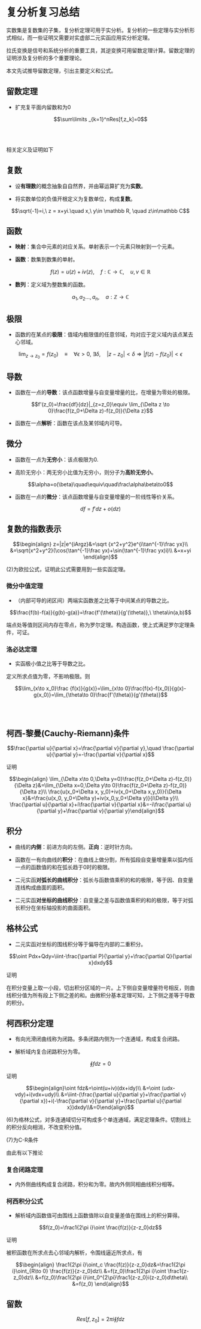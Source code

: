 # 复分析复习总结

实数集是复数集的子集，复分析定理可用于实分析。复分析的一些定理与实分析形式相似，而一些证明又需要对实虚部二元实函应用实分析定理。

拉氏变换是信号和系统分析的重要工具，其逆变换可用留数定理计算。留数定理的证明涉及复分析的多个重要理论。

本文先试推导留数定理，引出主要定义和公式。

## 留数定理

- 扩充复平面内留数和为0

$$\sum\limits _{k=1}^nRes[f,z_k]=0$$

<br><br>

相关定义及证明如下

## 复数

- 设**有理数**的概念抽象自自然界，并由幂运算扩充为**实数**。

- 将实数单位的负值开根定义为复数单位，构成**复数**。

$$\sqrt{-1}=i,\ z = x+yi.\quad x,\ y\in \mathbb R, \quad z\in\mathbb C$$

## 函数

- **映射**：集合中元素的对应关系。单射表示一个元素只映射到一个元素。

- **函数**：数集到数集的单射。

$$f(z)=u(z)+iv(z),\quad f:\mathbb C \to\mathbb C,\quad u,v\in\mathbb R$$

- **数列**：定义域为整数集的函数。

$$a_1,a_2\dots,a_n,\quad a:\mathbb Z \to \mathbb C$$

## 极限

- 函数的在某点的**极限**：值域内极限值的任意邻域，均对应于定义域内该点某去心邻域。

$$\lim_{z\to z_0}=f(z_0)\quad\equiv\quad\forall \epsilon>0,\ \exists \delta,\quad |z-z_0|<\delta\Rightarrow|f(z)-f(z_0)|<\epsilon$$

## 导数

- 函数在一点的**导数**：该点函数增量与自变量增量的比，在增量为零处的极限。

$$f'(z_0)=\frac{df}{dz}|_{z=z_0}\equiv \lim_{\Delta z \to 0}\frac{f(z_0+\Delta z)-f(z_0)}{\Delta z}$$

- 函数在一点**解析**：函数在该点及某邻域内可导。

## 微分

- 函数在一点为**无穷小**：该点极限为0.

- 高阶无穷小：两无穷小比值为无穷小，则分子为**高阶无穷小**。

$$\alpha=o(\beta)\quad\equiv\quad\frac\alpha\beta\to0$$

- 函数在一点的**微分**：该点函数增量与自变量增量的一阶线性等价关系。

$$df=f'dz+o(dz)$$

## 复数的指数表示

$$\begin{align}
z=|z|e^{iArgz}&=\sqrt {x^2+y^2}e^{i\tan^{-1}\frac yx}\\
&=\sqrt{x^2+y^2}(\cos(\tan^{-1}\frac yx)+\sin(\tan^{-1}\frac yx)i)\\
&=x+yi
\end{align}$$

(2)为欧拉公式，证明此公式需要用到一些实函定理。

### 微分中值定理

- （内部可导的闭区间）两端实函数差之比等于中间某点的导数之比。

$$\frac{f(b)-f(a)}{g(b)-g(a)}=\frac{f'(\theta)}{g'(\theta)},\ \theta\in(a,b)$$

端点处等值则区间内存在零点，称为罗尔定理。构造函数，使上式满足罗尔定理条件，可证。

### 洛必达定理

- 实函极小值之比等于导数之比。

定义所求点值为零，不影响极限。则

$$\lim_{x\to x_0}\frac {f(x)}{g(x)}=\lim_{x\to 0}\frac{f(x)-f(x_0)}{g(x)-g(x_0)}=\lim_{\theta\to 0}\frac{f'(\theta)}{g'(\theta)}$$

<br><br>

## 柯西-黎曼(Cauchy-Riemann)条件

$$\frac{\partial u}{\partial x}=\frac{\partial v}{\partial y},\quad
\frac{\partial u}{\partial y}=-\frac{\partial v}{\partial x}$$

证明

$$\begin{align}
\lim_{\Delta x\to 0,\Delta y=0}\frac{f(z_0+\Delta z)-f(z_0)}{\Delta z}&=\lim_{\Delta x=0,\Delta y\to 0}\frac{f(z_0+\Delta z)-f(z_0)}{\Delta z}\\
\frac{u(x_0+\Delta x, y_0)+iv(x_0+\Delta x,y_0)}{\Delta x}&=\frac{u(x_0, y_0+\Delta y)+iv(x_0,y_0+\Delta y)}{i\Delta y}\\
\frac{\partial u}{\partial x}+i\frac{\partial v}{\partial x}&=-i\frac{\partial u}{\partial y}+\frac{\partial v}{\partial y}\end{align}$$

## 积分

- 曲线的**内侧**：前进方向的左侧。**正向**：逆时针方向。

- 函数在一有向曲线的**积分**：在曲线上做分割，所有弧段自变量增量乘以弧内任一点的函数值的和在弧长趋于0时的极限。

- 二元实函**对弧长的曲线积分**：弧长与函数值乘积的和的极限，等于因、自变量连线构成曲面的面积。

- 二元实函**对坐标的曲线积分**：自变量之差与函数值乘积的和的极限，等于对弧长积分在坐标轴投影的曲面面积。

## 格林公式

- 二元实函对坐标的围线积分等于偏导在内部的二重积分。

$$\oint Pdx+Qdy=\iint-\frac{\partial P}{\partial y}+\frac{\partial Q}{\partial x}dxdy$$

证明

在积分变量上取一小段，切出积分区域的一片。上下侧自变量增量符号相反，则曲线积分值为所有段上下侧之差的和。由微积分基本定理可知，上下侧之差等于导数的积分。

## 柯西积分定理

- 有向光滑闭曲线称为闭路。多条闭路内侧为一个连通域，构成复合闭路。

- 解析域内复合闭路积分为零。

$$\oint fdz=0$$

证明

$$\begin{align}\oint fdz&=\oint(u+iv)(dx+idy)\\
&=\oint (udx-vdy)+i(vdx+udy)\\
&=\iint-(\frac{\partial u}{\partial y}+\frac{\partial v}{\partial x})+i(-\frac{\partial v}{\partial y}+\frac{\partial u}{\partial x})dxdy\\&=0\end{align}$$

(6)为格林公式，对多连通域切分可构成多个单连通域，满足定理条件。切割线上的积分反向相消，不改变积分值。

(7)为C-R条件

由此有以下推论

### 复合闭路定理

- 内外侧曲线构成复合闭路，积分和为零。故内外侧同相曲线积分相等。

### 柯西积分公式

- 解析域内函数值可由围线上函数值除以自变量差值在围线上的积分算得。

$$f(z_0)=\frac1{2\pi i}\oint \frac{f(z)}{z-z_0}dz$$

证明

被积函数在所求点去心邻域内解析，令围线逼近所求点，有

$$\begin{align}
\frac1{2\pi i}\oint_c \frac{f(z)}{z-z_0}dz&=\frac1{2\pi i}\oint_{R\to 0} \frac{f(z)}{z-z_0}dz\\
&=f(z_0)\frac1{2\pi i}\oint \frac1{z-z_0}dz\\
&=f(z_0)\frac1{2\pi i}\int_0^{2\pi}\frac1{z-z_0}i(z-z_0)d\theta\\
&=f(z_0)
\end{align}$$

## 留数

$$Res[f,z_0]=2\pi i\oint fdz$$
